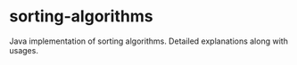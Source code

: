 # sorting-algorithms

Java implementation of sorting algorithms. Detailed explanations along with usages.
